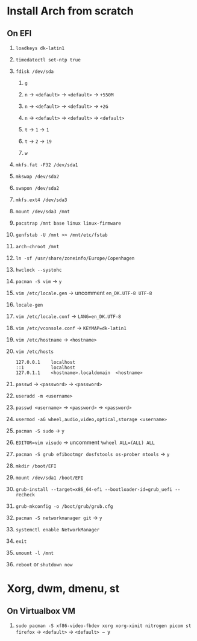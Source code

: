 
# Install Arch from scratch

## On EFI

1. `loadkeys dk-latin1`

2. `timedatectl set-ntp true`

3. `fdisk /dev/sda`

    1. `g`

    2. `n` → `<default>` → `<default>` → `+550M`

    3. `n` → `<default>` → `<default>` → `+2G`

    4. `n` → `<default>` → `<default>` → `<default>`

    5. `t` → `1` → `1`

    6. `t` → `2` → `19`

    7. `w`

4. `mkfs.fat -F32 /dev/sda1`

5. `mkswap /dev/sda2`

6. `swapon /dev/sda2`

7. `mkfs.ext4 /dev/sda3`

8. `mount /dev/sda3 /mnt`

9. `pacstrap /mnt base linux linux-firmware`

10. `genfstab -U /mnt >> /mnt/etc/fstab`

11. `arch-chroot /mnt`

12. `ln -sf /usr/share/zoneinfo/Europe/Copenhagen`

13. `hwclock --systohc`

14. `pacman -S vim` → `y`

15. `vim /etc/locale.gen` → uncomment `en_DK.UTF-8 UTF-8`

16. `locale-gen`

17. `vim /etc/locale.conf` → `LANG=en_DK.UTF-8`

18. `vim /etc/vconsole.conf` → `KEYMAP=dk-latin1`

19. `vim /etc/hostname` → `<hostname>`

20. `vim /etc/hosts`

    ```
    127.0.0.1    localhost
    ::1          localhost
    127.0.1.1    <hostname>.localdomain  <hostname>
    ```

21. `passwd` → `<password>` → `<password>`

22. `useradd -m <username>`

23. `passwd <username>` → `<password>` → `<password>`

24. `usermod -aG wheel,audio,video,optical,storage <username>`

25. `pacman -S sudo` → `y`

26. `EDITOR=vim visudo` → uncomment `%wheel ALL=(ALL) ALL`

27. `pacman -S grub efibootmgr dosfstools os-prober mtools` → `y`

28. `mkdir /boot/EFI`

29. `mount /dev/sda1 /boot/EFI`

30. `grub-install --target=x86_64-efi --bootloader-id=grub_uefi --recheck`

31. `grub-mkconfig -o /boot/grub/grub.cfg`

32. `pacman -S networkmanager git` → `y`

33. `systemctl enable NetworkManager`

34. `exit`

35. `umount -l /mnt`

36. `reboot` or `shutdown now`

# Xorg, dwm, dmenu, st

## On Virtualbox VM

1. `sudo pacman -S xf86-video-fbdev xorg xorg-xinit nitrogen picom st firefox` → `<default>` → `<default> → `y
